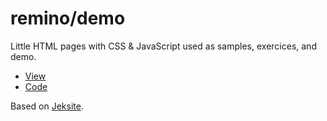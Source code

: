 # remino/demo

Little HTML pages with CSS & JavaScript used as samples, exercices, and demo.

- [View](https://remino.github.io/demo)
- [Code](https://github.com/remino/demo)

Based on [Jeksite](https://github.com/remino/jeksite).
